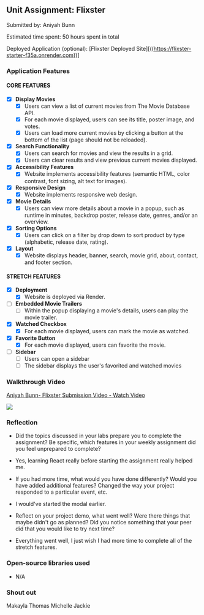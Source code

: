 ## Unit Assignment: Flixster

Submitted by: Aniyah Bunn

Estimated time spent: 50 hours spent in total

Deployed Application (optional): [Flixster Deployed Site][((https://flixster-starter-f35a.onrender.com))]

### Application Features

#### CORE FEATURES


- [x] **Display Movies**
  - [x] Users can view a list of current movies from The Movie Database API.
  - [x] For each movie displayed, users can see its title, poster image, and votes.
  - [x] Users can load more current movies by clicking a button at the bottom of the list (page should not be reloaded).
- [x] **Search Functionality**
  - [x] Users can search for movies and view the results in a grid.
  - [x] Users can clear results and view previous current movies displayed.
- [x] **Accessibility Features**
  - [x] Website implements accessibility features (semantic HTML, color contrast, font sizing, alt text for images).
- [x] **Responsive Design**
  - [x] Website implements responsive web design.
- [x] **Movie Details**
  - [x] Users can view more details about a movie in a popup, such as runtime in minutes, backdrop poster, release date, genres, and/or an overview.
- [x] **Sorting Options**
  - [x] Users can click on a filter by drop down to sort product by type (alphabetic, release date, rating).
- [x] **Layout**
  - [x] Website displays header, banner, search, movie grid, about, contact, and footer section.

#### STRETCH FEATURES

- [x] **Deployment**
  - [x] Website is deployed via Render.
- [ ] **Embedded Movie Trailers**
  - [ ] Within the popup displaying a movie's details, users can play the movie trailer.
- [x] **Watched Checkbox**
  - [x] For each movie displayed, users can mark the movie as watched.
- [x] **Favorite Button**
  - [x] For each movie displayed, users can favorite the movie.
- [ ] **Sidebar**
  - [ ] Users can open a sidebar
  - [ ] The sidebar displays the user's favorited and watched movies

### Walkthrough Video

<div>
    <a href="https://www.loom.com/share/adb5dedd603545e7b25005d5ee80c13e">
      <p>Aniyah Bunn- Flixster Submission Video - Watch Video</p>
    </a>
    <a href="https://www.loom.com/share/adb5dedd603545e7b25005d5ee80c13e">
      <img style="max-width:300px;" src="https://cdn.loom.com/sessions/thumbnails/adb5dedd603545e7b25005d5ee80c13e-1718415191213-with-play.gif">
    </a>
  </div>

### Reflection

* Did the topics discussed in your labs prepare you to complete the assignment? Be specific, which features in your weekly assignment did you feel unprepared to complete?

- Yes, learning React really before starting the assignment really helped me.

* If you had more time, what would you have done differently? Would you have added additional features? Changed the way your project responded to a particular event, etc.
  
- I would've started the modal earlier.

* Reflect on your project demo, what went well? Were there things that maybe didn't go as planned? Did you notice something that your peer did that you would like to try next time?

- Everything went well, I just wish I had more time to complete all of the stretch features. 

### Open-source libraries used
- N/A
### Shout out

Makayla 
Thomas 
Michelle
Jackie 
